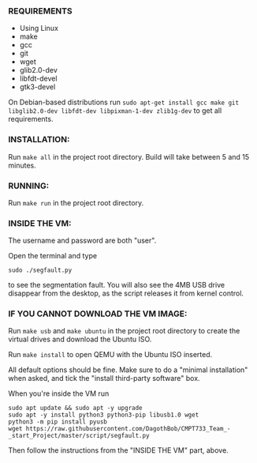 ### REQUIREMENTS
- Using Linux
- make
- gcc
- git
- wget
- glib2.0-dev
- libfdt-devel
- gtk3-devel

On Debian-based distributions run `sudo apt-get install gcc make git libglib2.0-dev libfdt-dev libpixman-1-dev zlib1g-dev` to get all requirements.

### INSTALLATION:
Run `make all` in the project root directory.
Build will take between 5 and 15 minutes.

### RUNNING:
Run `make run` in the project root directory.

### INSIDE THE VM:
The username and password are both "user".

Open the terminal and type
```
sudo ./segfault.py
```
to see the segmentation fault. You will also see the 4MB USB drive disappear from the desktop, as the script releases it from kernel control.

### IF YOU CANNOT DOWNLOAD THE VM IMAGE:
Run `make usb` and `make ubuntu` in the project root directory to create the virtual drives and download the Ubuntu ISO.

Run `make install` to open QEMU with the Ubuntu ISO inserted.

All default options should be fine. Make sure to do a "minimal installation" when asked, and tick the "install third-party software" box.

When you're inside the VM run
```
sudo apt update && sudo apt -y upgrade
sudo apt -y install python3 python3-pip libusb1.0 wget
python3 -m pip install pyusb
wget https://raw.githubusercontent.com/DagothBob/CMPT733_Team_-_start_Project/master/script/segfault.py
```
Then follow the instructions from the "INSIDE THE VM" part, above.
